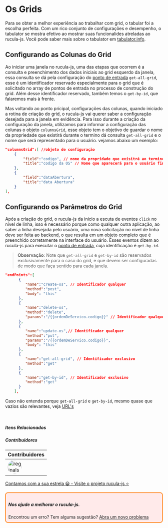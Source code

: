 # Os Grids

Para se obter a melhor experiência ao trabalhar com grid, o tabular foi a escolha perfeita. Com um rico conjunto de configurações e desempenho, o tabulator se mostra  efetivo ao mostrar suas funcionalides atreladas ao rucula-js. Você pode saber mais sobre o tabulator em [tabulator.info](http://tabulator.info/).

## Configurando as Colunas do Grid  

Ao iniciar uma janela no rucula-js, uma das etapas que ocorrem é a consulta e preenchimento dos dados iniciais ao grid esquerdo da janela, essa consulta se dá pela configuração do [ponto de entrada](endPoints.md) `get-all-grid`, esse é um identificador reservado especialmente para o grid que é solicitado no array de pontos de entrada no processo de construção do grid. Além  desse identificador reservado, também temos o `get-by-id`, que falaremos mais à frente.

Mas voltando ao ponto prícipal, configurações das colunas, quando iniciado a rotina de criação do grid, o rucula-js vai querer saber a configuração desejada para a janela em evidência. Para isso durante a criação da configuração da janela, utilizamos para informar a configuração das colunas o objeto `columnsGrid`, esse objeto tem o objetivo de guardar o nome da propriedade que existirá durante o termino dá consulta `get-all-grid` e o nome que será representado para o usuário. vejamos abaixo um exemplo:

```json
"columnsGrid":[ //objeto de configuração
    {
        "field":"codigo", // nome da propridade que exisitrá ao termino da consulta
        "title":"codigo da OS" // Nome que aparecerá para o usuário final
    },
    {
        "field":"dataAbertura",
        "title":"data Abertura"
    }
],
```

## Configurando os Parâmetros do Grid

Após a criação do grid, o rucula-js da inicio a escuta de eventos `click` no nível de linha, isso é necessário porque como qualquer outra aplicação, ao saber a linha desejada pelo usuário, uma nova solicitação no nível de linha deve ser feita ao backend, o que resulta em um objeto completo que é preenchido corretamente na interface do usuário. Esses eventos dizem ao rucula-js para executar o [ponto de entrada](endPoints.md), cuja identificação é `get-by-id`.


> **Observação**: Note que  `get-all-grid` e `get-by-id` são reservados exclusivamente para o caso do grid, e que devem ser configuradas de modo que faça sentido para cada janela.

```json
"endPoints":[
      {
         "name":"create-os", // Identificador qualquer
         "method":"post",
         "body": "this"
      },
      {
         "name":"delete-os",
         "method":"delete",
         "params":"/{{ordemDeServico.codigo}}" // Identificador qualquer
      },
      {
         "name":"update-os",// Identificador qualquer
         "method":"put",
         "params":"/{{ordemDeServico.codigo}}",
         "body": "this"
      },
      {
         "name":"get-all-grid", // Identificador exclusivo
         "method":"get"
      },
      {
         "name":"get-by-id", // Identificador exclusivo
         "method":"get"
      }
    ],
```

Caso não entenda porque `get-all-grid` e `get-by-id`, mesmo quase que vazios são relevantes, veja [URL's](url.md)

<br>

##### Itens Relacionados

##### Contribuidores

|Contribuidores|
|-|
|<a href="https://github.com/reginaldo-marinho"><img width="45px" height="45px" style="border-radius:30px" alt="reginalso-marinho" title="TheLarkInn" src="https://avatars.githubusercontent.com/u/60780631?v=4"></a>|

<a href="https://github.com/rucula-js/rucula-js">Contamos com a sua estrela 😀 - Visite o projeto rucula-js ⭐</a>

<div style="
    border: 2px solid #ff7906;
    border-radius: 8PX;
    padding: 8px;
    background-color: #ffeaea;
    ">
    <h5>Nos ajude a melhorar o rucula-js.</h5>
    Encontrou um erro? Tem alguma sugestão?  <a href="https://github.com/rucula-js/rucula-js/issues">Abra um novo problema</a><br>    
</div>


